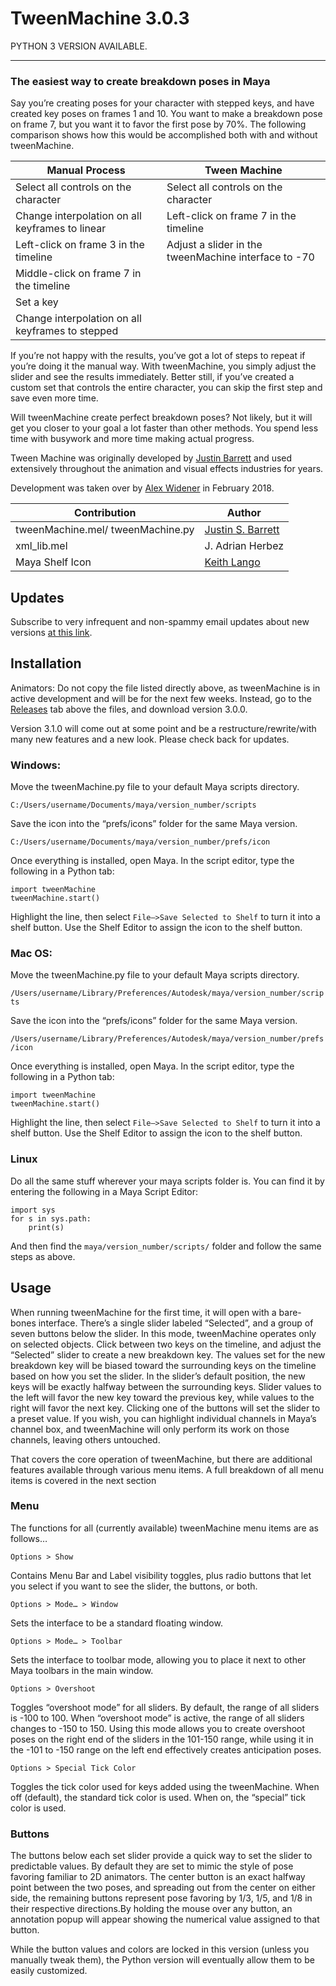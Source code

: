 # TweenMachine 3.0.3


PYTHON 3 VERSION AVAILABLE. 




---------------------
### The easiest way to create breakdown poses in Maya

Say you’re creating poses for your character with stepped keys, and have created key poses on frames 1 and 10.
You want to make a breakdown pose on frame 7, but you want it to favor the first pose by 70%. The following comparison
shows how this would be accomplished both with and without tweenMachine.

|Manual Process                                  | Tween Machine                                        |
|------------------------------------------------|------------------------------------------------------|
|Select all controls on the character            | Select all controls on the character                 |
|Change interpolation on all keyframes to linear | Left-click on frame 7 in the timeline                |
|Left-click on frame 3 in the timeline           | Adjust a slider in the tweenMachine interface to -70 |
|Middle-click on frame 7 in the timeline         |                                                      |
|Set a key                                       |                                                      |
|Change interpolation on all keyframes to stepped|                                                      |


If you’re not happy with the results, you’ve got a lot of steps to repeat if you’re doing it the manual way. With 
tweenMachine, you simply adjust the slider and see the results immediately.  Better still, if you’ve created a custom
set that controls the entire character, you can skip the first step and save even more time.

Will tweenMachine create perfect breakdown poses? Not likely, but it will get you closer to your goal a lot faster than
other methods. You spend less time with busywork and more time making actual progress.

Tween Machine was originally developed by [Justin Barrett](http://www.justinsbarrett.com/) and used extensively throughout
the animation and visual effects industries for years. 

Development was taken over by [Alex Widener](https://github.com/alexwidener) in February 2018. 

| Contribution                     | Author                                              |
|----------------------------------|-----------------------------------------------------|
|tweenMachine.mel/ tweenMachine.py | [Justin S. Barrett](http://www.justinsbarrett.com/) |
|xml_lib.mel                       | J. Adrian Herbez                                    |
|Maya Shelf Icon                   | [Keith Lango](http://keithlango.squarespace.com/)   |


## Updates
Subscribe to very infrequent and non-spammy email updates about new versions [at this link](https://github.us18.list-manage.com/subscribe?u=21f14bb7b1c884b7f2d517b57&id=a966b6ab32).

## Installation

Animators: Do not copy the file listed directly above, as tweenMachine is in active development and will be for the next few weeks. Instead, go to the [Releases](https://github.com/alexwidener/tweenMachine/releases) tab above the files, and download version 3.0.0.

Version 3.1.0 will come out at some point and be a restructure/rewrite/with many new features and a new look. Please check back for updates. 

### Windows:

Move the tweenMachine.py file to your default Maya scripts directory.

`C:/Users/username/Documents/maya/version_number/scripts`

Save the icon into the “prefs/icons” folder for the same Maya version.

`C:/Users/username/Documents/maya/version_number/prefs/icon`

Once everything is installed, open Maya. In the script editor, type the following in a Python tab:

```
import tweenMachine
tweenMachine.start()
```

Highlight the line, then select `File–>Save Selected to Shelf` to turn it into a shelf button. Use the Shelf Editor to
assign the icon to the shelf button.

### Mac OS:

Move the tweenMachine.py file to your default Maya scripts directory.

`/Users/username/Library/Preferences/Autodesk/maya/version_number/scripts`

Save the icon into the “prefs/icons” folder for the same Maya version.

`/Users/username/Library/Preferences/Autodesk/maya/version_number/prefs/icon`


Once everything is installed, open Maya. In the script editor, type the following in a Python tab:

```
import tweenMachine
tweenMachine.start()
```

Highlight the line, then select `File–>Save Selected to Shelf` to turn it into a shelf button. Use the Shelf Editor to
assign the icon to the shelf button.

### Linux
Do all the same stuff wherever your maya scripts folder is. You can find it by entering the following in a Maya Script Editor:

```
import sys
for s in sys.path:
    print(s)
```

And then find the `maya/version_number/scripts/` folder and follow the same steps as above. 

## Usage

When running tweenMachine for the first time, it will open with a bare-bones interface. There’s a single slider labeled
“Selected”, and a group of seven buttons below the slider. In this mode, tweenMachine operates only on selected objects.
Click between two keys on the timeline, and adjust the “Selected” slider to create a new breakdown key. The values set
for the new breakdown key will be biased toward the surrounding keys on the timeline based on how you set the slider.
In the slider’s default position, the new keys will be exactly halfway between the surrounding keys. Slider values to
the left will favor the new key toward the previous key, while values to the right will favor the next key. Clicking one
of the buttons will set the slider to a preset value. If you wish, you can highlight individual channels in Maya’s
channel box, and tweenMachine will only perform its work on those channels, leaving others untouched.

That covers the core operation of tweenMachine, but there are additional features available through various menu items. A full breakdown of all menu items is covered in the next section

### Menu

The functions for all (currently available) tweenMachine menu items are as follows…

`Options > Show`

Contains Menu Bar and Label visibility toggles, plus radio buttons that let you select if you want to see the slider,
the buttons, or both.

`Options > Mode… > Window`

Sets the interface to be a standard floating window.

`Options > Mode… > Toolbar`

Sets the interface to toolbar mode, allowing you to place it next to other Maya toolbars in the main window.

`Options > Overshoot`

Toggles “overshoot mode” for all sliders. By default, the range of all sliders is -100 to 100. When “overshoot mode” is
active, the range of all sliders changes to -150 to 150. Using this mode allows you to create overshoot poses on the
right end of the sliders in the 101-150 range, while using it in the -101 to -150 range on the left end effectively
creates anticipation poses.

`Options > Special Tick Color`

Toggles the tick color used for keys added using the tweenMachine. When off (default), the standard tick color is used.
When on, the “special” tick color is used.

### Buttons

The buttons below each set slider provide a quick way to set the slider to predictable values. By default they are set
to mimic the style of pose favoring familiar to 2D animators. The center button is an exact halfway point between the
two poses, and spreading out from the center on either side, the remaining buttons represent pose favoring by 1/3, 1/5,
and 1/8 in their respective directions.By holding the mouse over any button, an annotation popup will appear showing the
numerical value assigned to that button.

While the button values and colors are locked in this version (unless you manually tweak them), the Python version will
eventually allow them to be easily customized.
